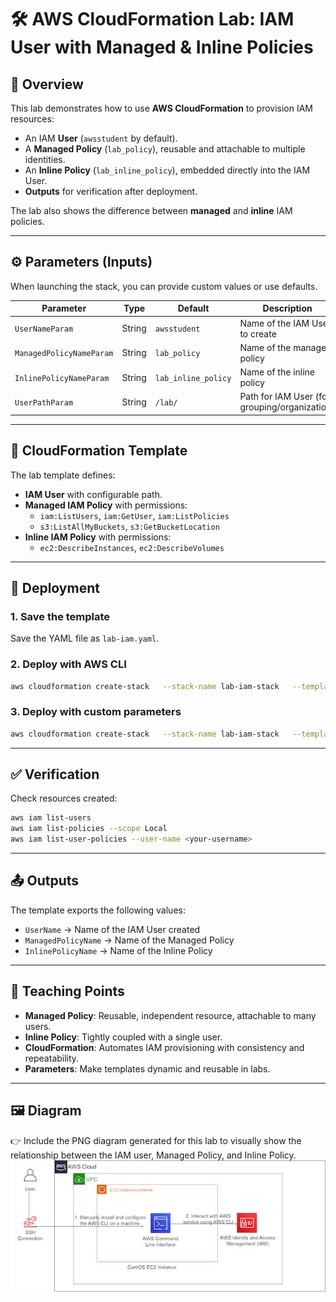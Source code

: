 # 🛠️ AWS CloudFormation Lab: IAM User with Managed & Inline Policies

## 📘 Overview
This lab demonstrates how to use **AWS CloudFormation** to provision IAM resources:
- An IAM **User** (`awsstudent` by default).
- A **Managed Policy** (`lab_policy`), reusable and attachable to multiple identities.
- An **Inline Policy** (`lab_inline_policy`), embedded directly into the IAM User.
- **Outputs** for verification after deployment.

The lab also shows the difference between **managed** and **inline** IAM policies.

---

## ⚙️ Parameters (Inputs)
When launching the stack, you can provide custom values or use defaults.

| Parameter                | Type   | Default             | Description                                  |
|--------------------------|--------|---------------------|----------------------------------------------|
| `UserNameParam`          | String | `awsstudent`        | Name of the IAM User to create               |
| `ManagedPolicyNameParam` | String | `lab_policy`        | Name of the managed policy                   |
| `InlinePolicyNameParam`  | String | `lab_inline_policy` | Name of the inline policy                    |
| `UserPathParam`          | String | `/lab/`             | Path for IAM User (for grouping/organization)|

---

## 🧾 CloudFormation Template
The lab template defines:
- **IAM User** with configurable path.
- **Managed IAM Policy** with permissions:
  - `iam:ListUsers`, `iam:GetUser`, `iam:ListPolicies`
  - `s3:ListAllMyBuckets`, `s3:GetBucketLocation`
- **Inline IAM Policy** with permissions:
  - `ec2:DescribeInstances`, `ec2:DescribeVolumes`

---

## 🚀 Deployment

### 1. Save the template
Save the YAML file as `lab-iam.yaml`.

### 2. Deploy with AWS CLI
```bash
aws cloudformation create-stack   --stack-name lab-iam-stack   --template-body file://lab-iam.yaml   --capabilities CAPABILITY_NAMED_IAM
```

### 3. Deploy with custom parameters
```bash
aws cloudformation create-stack   --stack-name lab-iam-stack   --template-body file://lab-iam.yaml   --capabilities CAPABILITY_NAMED_IAM   --parameters       ParameterKey=UserNameParam,ParameterValue=student01       ParameterKey=ManagedPolicyNameParam,ParameterValue=student01_policy       ParameterKey=InlinePolicyNameParam,ParameterValue=student01_inline       ParameterKey=UserPathParam,ParameterValue=/students/
```

---

## ✅ Verification
Check resources created:

```bash
aws iam list-users
aws iam list-policies --scope Local
aws iam list-user-policies --user-name <your-username>
```

---

## 📤 Outputs
The template exports the following values:

- `UserName` → Name of the IAM User created  
- `ManagedPolicyName` → Name of the Managed Policy  
- `InlinePolicyName` → Name of the Inline Policy  

---

## 🎯 Teaching Points
- **Managed Policy**: Reusable, independent resource, attachable to many users.  
- **Inline Policy**: Tightly coupled with a single user.  
- **CloudFormation**: Automates IAM provisioning with consistency and repeatability.  
- **Parameters**: Make templates dynamic and reusable in labs.

---

## 🖼️ Diagram
👉 Include the PNG diagram generated for this lab to visually show the relationship between the IAM user, Managed Policy, and Inline Policy.
![alt text](Images/unnamed.png)
